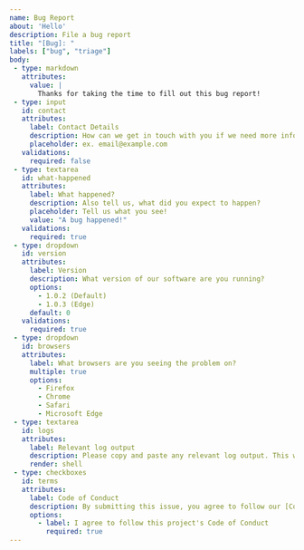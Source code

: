 ```yaml
---
name: Bug Report
about: 'Hello'
description: File a bug report
title: "[Bug]: "
labels: ["bug", "triage"]
body:
 - type: markdown
   attributes:
     value: |
       Thanks for taking the time to fill out this bug report!
 - type: input
   id: contact
   attributes:
     label: Contact Details
     description: How can we get in touch with you if we need more info?
     placeholder: ex. email@example.com
   validations:
     required: false
 - type: textarea
   id: what-happened
   attributes:
     label: What happened?
     description: Also tell us, what did you expect to happen?
     placeholder: Tell us what you see!
     value: "A bug happened!"
   validations:
     required: true
 - type: dropdown
   id: version
   attributes:
     label: Version
     description: What version of our software are you running?
     options:
       - 1.0.2 (Default)
       - 1.0.3 (Edge)
     default: 0
   validations:
     required: true
 - type: dropdown
   id: browsers
   attributes:
     label: What browsers are you seeing the problem on?
     multiple: true
     options:
       - Firefox
       - Chrome
       - Safari
       - Microsoft Edge
 - type: textarea
   id: logs
   attributes:
     label: Relevant log output
     description: Please copy and paste any relevant log output. This will be automatically formatted into code, so no need for backticks.
     render: shell
 - type: checkboxes
   id: terms
   attributes:
     label: Code of Conduct
     description: By submitting this issue, you agree to follow our [Code of Conduct](https://example.com)
     options:
       - label: I agree to follow this project's Code of Conduct
         required: true
---
```

